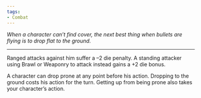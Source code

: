 ```yaml
---
tags:
- Combat
---
```


_When a character can’t find cover, the next best thing when bullets are flying is to drop flat to the ground._

---

Ranged attacks against him suffer a –2 die penalty. A standing attacker using Brawl or Weaponry to attack instead gains a +2 die bonus.

A character can drop prone at any point before his action. Dropping to the ground costs his action for the turn. Getting up from being prone also takes your character’s action.